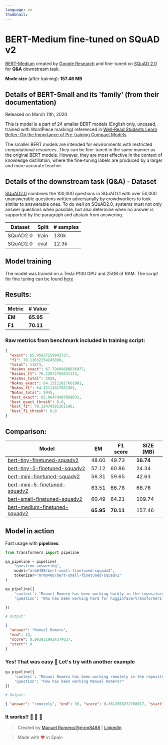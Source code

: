 ```yaml
---
language: en
thumbnail:
---
```


# BERT-Medium fine-tuned on SQuAD v2

[BERT-Medium](https://github.com/google-research/bert/) created by [Google Research](https://github.com/google-research) and fine-tuned on [SQuAD 2.0](https://rajpurkar.github.io/SQuAD-explorer/) for **Q&A** downstream task.

**Mode size** (after training): **157.46 MB**

## Details of BERT-Small and its 'family' (from their documentation)

Released on March 11th, 2020

This is model is a part of 24 smaller BERT models (English only, uncased, trained with WordPiece masking) referenced in [Well-Read Students Learn Better: On the Importance of Pre-training Compact Models](https://arxiv.org/abs/1908.08962).

The smaller BERT models are intended for environments with restricted computational resources. They can be fine-tuned in the same manner as the original BERT models. However, they are most effective in the context of knowledge distillation, where the fine-tuning labels are produced by a larger and more accurate teacher.

## Details of the downstream task (Q&A) - Dataset

[SQuAD2.0](https://rajpurkar.github.io/SQuAD-explorer/) combines the 100,000 questions in SQuAD1.1 with over 50,000 unanswerable questions written adversarially by crowdworkers to look similar to answerable ones. To do well on SQuAD2.0, systems must not only answer questions when possible, but also determine when no answer is supported by the paragraph and abstain from answering.

| Dataset  | Split | # samples |
| -------- | ----- | --------- |
| SQuAD2.0 | train | 130k      |
| SQuAD2.0 | eval  | 12.3k     |

## Model training

The model was trained on a Tesla P100 GPU and 25GB of RAM.
The script for fine tuning can be found [here](https://github.com/huggingface/transformers/blob/master/examples/question-answering/run_squad.py)

## Results:

| Metric | # Value   |
| ------ | --------- |
| **EM** | **65.95** |
| **F1** | **70.11** |

### Raw metrics from benchmark included in training script:

```json
{
  "exact": 65.95637159942727,
  "f1": 70.11632254245896,
  "total": 11873,
  "HasAns_exact": 67.79689608636977,
  "HasAns_f1": 76.12872765631123,
  "HasAns_total": 5928,
  "NoAns_exact": 64.12111017661901,
  "NoAns_f1": 64.12111017661901,
  "NoAns_total": 5945,
  "best_exact": 65.96479407058031,
  "best_exact_thresh": 0.0,
  "best_f1": 70.12474501361196,
  "best_f1_thresh": 0.0
}
```

## Comparison:

| Model                                                                                         | EM        | F1 score  | SIZE (MB) |
| --------------------------------------------------------------------------------------------- | --------- | --------- | --------- |
| [bert-tiny-finetuned-squadv2](https://huggingface.co/mrm8488/bert-tiny-finetuned-squadv2)     | 48.60     | 49.73     | **16.74** |
| [bert-tiny-5-finetuned-squadv2](https://huggingface.co/mrm8488/bert-tiny-5-finetuned-squadv2) | 57.12     | 60.86     | 24.34     |
| [bert-mini-finetuned-squadv2](https://huggingface.co/mrm8488/bert-mini-finetuned-squadv2)     | 56.31     | 59.65     | 42.63     |
| [bert-mini-5-finetuned-squadv2](https://huggingface.co/mrm8488/bert-mini-5-finetuned-squadv2) | 63.51     | 66.78     | 66.76     |
| [bert-small-finetuned-squadv2](https://huggingface.co/mrm8488/bert-small-finetuned-squadv2)   | 60.49     | 64.21     | 109.74    |
| [bert-medium-finetuned-squadv2](https://huggingface.co/mrm8488/bert-medium-finetuned-squadv2) | **65.95** | **70.11** | 157.46    |

## Model in action

Fast usage with **pipelines**:

```python
from transformers import pipeline

qa_pipeline = pipeline(
    "question-answering",
    model="mrm8488/bert-small-finetuned-squadv2",
    tokenizer="mrm8488/bert-small-finetuned-squadv2"
)

qa_pipeline({
    'context': "Manuel Romero has been working hardly in the repository hugginface/transformers lately",
    'question': "Who has been working hard for hugginface/transformers lately?"

})

# Output:
```

```json
{
  "answer": "Manuel Romero",
  "end": 13,
  "score": 0.9939319924374637,
  "start": 0
}
```

### Yes! That was easy 🎉 Let's try with another example

```python
qa_pipeline({
    'context': "Manuel Romero has been working remotely in the repository hugginface/transformers lately",
    'question': "How has been working Manuel Romero?"
})

# Output:
```

```json
{ "answer": "remotely", "end": 39, "score": 0.3612058272768017, "start": 31 }
```

### It works!! 🎉 🎉 🎉

> Created by [Manuel Romero/@mrm8488](https://twitter.com/mrm8488) | [LinkedIn](https://www.linkedin.com/in/manuel-romero-cs/)

> Made with <span style="color: #e25555;">&hearts;</span> in Spain
